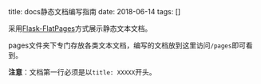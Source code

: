 title: docs静态文档编写指南
date: 2018-06-14
tags: []

采用[Flask-FlatPages](https://github.com/Flask-FlatPages/Flask-FlatPages)方式展示静态文本文档。

pages文件夹下专门存放各类文本文档，编写的文档放到这里访问`/pages`即可看到。

**注意**：文档第一行必须是以`title: XXXXX`开头。
